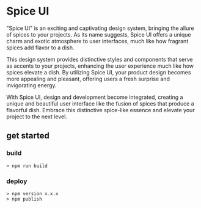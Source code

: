 # Spice UI

"Spice UI" is an exciting and captivating design system, bringing the allure of spices to your projects. As its name suggests, Spice UI offers a unique charm and exotic atmosphere to user interfaces, much like how fragrant spices add flavor to a dish.

This design system provides distinctive styles and components that serve as accents to your projects, enhancing the user experience much like how spices elevate a dish. By utilizing Spice UI, your product design becomes more appealing and pleasant, offering users a fresh surprise and invigorating energy.

With Spice UI, design and development become integrated, creating a unique and beautiful user interface like the fusion of spices that produce a flavorful dish. Embrace this distinctive spice-like essence and elevate your project to the next level.

## get started

### build

```
> npm run build
```

### deploy

```
> npm version x.x.x
> npm publish
```
